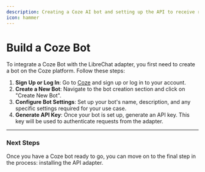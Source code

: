 ```yaml
---
description: Creating a Coze AI bot and setting up the API to receive requests.
icon: hammer
---
```


# Build a Coze Bot

To integrate a Coze Bot with the LibreChat adapter, you first need to create a bot on the Coze platform. Follow these steps:

1. **Sign Up or Log In**: Go to [Coze](https://www.coze.com/) and sign up or log in to your account.
2. **Create a New Bot**: Navigate to the bot creation section and click on "Create New Bot".
3. **Configure Bot Settings**: Set up your bot's name, description, and any specific settings required for your use case.
4. **Generate API Key**: Once your bot is set up, generate an API key. This key will be used to authenticate requests from the adapter.

***

### Next Steps

Once you have a Coze bot ready to go, you can move on to the final step in the process: installing the API adapter.
